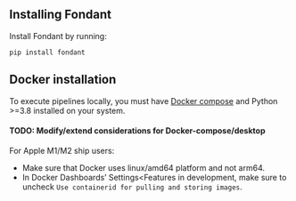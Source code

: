 ## Installing Fondant 

Install Fondant by running:

```
pip install fondant
```

## Docker installation

To execute pipelines locally, you must have [Docker compose](https://docs.docker.com/compose/install/) and Python >=3.8
installed on your system.


#### TODO: Modify/extend considerations for Docker-compose/desktop

For Apple M1/M2 ship users: <br>
- Make sure that Docker uses linux/amd64 platform and not arm64. <br>
- In Docker Dashboards’ Settings<Features in development, make sure to uncheck `Use containerid for pulling and storing images`.
